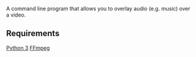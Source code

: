 A command line program that allows you to overlay audio (e.g. music) over a video.
## Requirements
[Python 3](https://www.python.org/downloads/)
[FFmpeg](https://ffmpeg.org/download.html)
